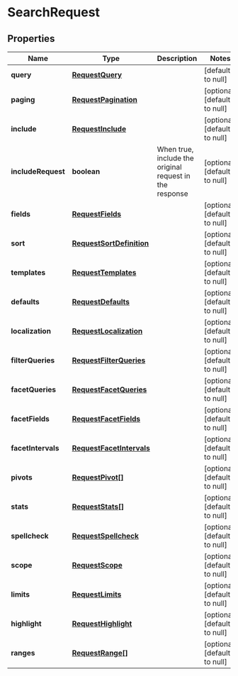 # SearchRequest

## Properties
Name | Type | Description | Notes
------------ | ------------- | ------------- | -------------
**query** | [**RequestQuery**](RequestQuery.md) |  | [default to null]
**paging** | [**RequestPagination**](RequestPagination.md) |  | [optional] [default to null]
**include** | [**RequestInclude**](RequestInclude.md) |  | [optional] [default to null]
**includeRequest** | **boolean** | When true, include the original request in the response | [optional] [default to null]
**fields** | [**RequestFields**](RequestFields.md) |  | [optional] [default to null]
**sort** | [**RequestSortDefinition**](RequestSortDefinition.md) |  | [optional] [default to null]
**templates** | [**RequestTemplates**](RequestTemplates.md) |  | [optional] [default to null]
**defaults** | [**RequestDefaults**](RequestDefaults.md) |  | [optional] [default to null]
**localization** | [**RequestLocalization**](RequestLocalization.md) |  | [optional] [default to null]
**filterQueries** | [**RequestFilterQueries**](RequestFilterQueries.md) |  | [optional] [default to null]
**facetQueries** | [**RequestFacetQueries**](RequestFacetQueries.md) |  | [optional] [default to null]
**facetFields** | [**RequestFacetFields**](RequestFacetFields.md) |  | [optional] [default to null]
**facetIntervals** | [**RequestFacetIntervals**](RequestFacetIntervals.md) |  | [optional] [default to null]
**pivots** | [**RequestPivot[]**](RequestPivot.md) |  | [optional] [default to null]
**stats** | [**RequestStats[]**](RequestStats.md) |  | [optional] [default to null]
**spellcheck** | [**RequestSpellcheck**](RequestSpellcheck.md) |  | [optional] [default to null]
**scope** | [**RequestScope**](RequestScope.md) |  | [optional] [default to null]
**limits** | [**RequestLimits**](RequestLimits.md) |  | [optional] [default to null]
**highlight** | [**RequestHighlight**](RequestHighlight.md) |  | [optional] [default to null]
**ranges** | [**RequestRange[]**](RequestRange.md) |  | [optional] [default to null]


